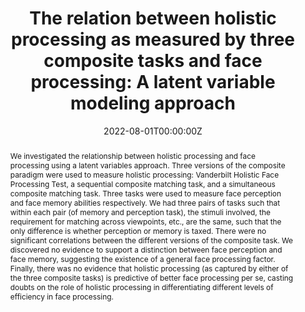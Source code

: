 ---
title: "The relation between holistic processing as measured by three composite tasks and face processing: A latent variable modeling approach"
authors:
- Paulo Ventura
- Vince Ngan
- Alexandre Pereira
- admin
- José Guerreiro
- Vivienne Rosário
- João Delgado
- Bruno Faustino
- Marta Barros
- Miguel Domingues
- Alan Wong

date: "2022-08-01T00:00:00Z"
doi: "https://doi.org/10.3758/s13414-022-02543-x"

# Schedule page publish date (NOT publication's date).
publishDate: "2022-08-01T00:00:00Z"

# Publication type.
# Legend: 0 = Uncategorized; 1 = Conference paper; 2 = Journal article;
# 3 = Preprint / Working Paper; 4 = Report; 5 = Book; 6 = Book section;
# 7 = Thesis; 8 = Patent
publication_types: ["2"]

# Publication name and optional abbreviated publication name.
publication: "*Attention, Perception, & Psychophysics, 84*(5)"
publication_short: ""

abstract: "We investigated the relationship between holistic processing and face processing using a latent variables approach. Three versions of the composite paradigm were used to measure holistic processing: Vanderbilt Holistic Face Processing Test, a sequential composite matching task, and a simultaneous composite matching task. Three tasks were used to measure face perception and face memory abilities respectively. We had three pairs of tasks such that within each pair (of memory and perception task), the stimuli involved, the requirement for matching across viewpoints, etc., are the same, such that the only difference is whether perception or memory is taxed. There were no significant correlations between the different versions of the composite task. We discovered no evidence to support a distinction between face perception and face memory, suggesting the existence of a general face processing factor. Finally, there was no evidence that holistic processing (as captured by either of the three composite tasks) is predictive of better face processing per se, casting doubts on the role of holistic processing in differentiating different levels of efficiency in face processing."

# Summary. An optional shortened abstract.
# summary: Lorem ipsum dolor sit amet, consectetur adipiscing elit. Duis posuere tellus ac convallis placerat. Proin tincidunt magna sed ex sollicitudin condimentum.

tags:
- Source Themes
featured: false

# links:
# - name: ""
#   url: ""
url_pdf: https://www.researchgate.net/profile/Paulo-Ventura-3/publication/362416879_The_relation_between_holistic_processing_as_measured_by_three_composite_tasks_and_face_processing_A_latent_variable_modeling_approach/links/62f0f0820b37cc34477dc03b/The-relation-between-holistic-processing-as-measured-by-three-composite-tasks-and-face-processing-A-latent-variable-modeling-approach.pdf

# Featured image
# To use, add an image named `featured.jpg/png` to your page's folder. 
# image:
#  caption: 'Image credit: [**Unsplash**](https://unsplash.com/photos/jdD8gXaTZsc)'
#  focal_point: ""
#  preview_only: false

# Associated Projects (optional).
#   Associate this publication with one or more of your projects.
#   Simply enter your project's folder or file name without extension.
#   E.g. `internal-project` references `content/project/internal-project/index.md`.
#   Otherwise, set `projects: []`.
projects: []

# Slides (optional).
#   Associate this publication with Markdown slides.
#   Simply enter your slide deck's filename without extension.
#   E.g. `slides: "example"` references `content/slides/example/index.md`.
#   Otherwise, set `slides: ""`.
slides: ""
---